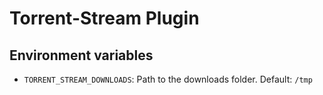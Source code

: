 # Torrent-Stream Plugin

## Environment variables

- `TORRENT_STREAM_DOWNLOADS`: Path to the downloads folder. Default: `/tmp`

